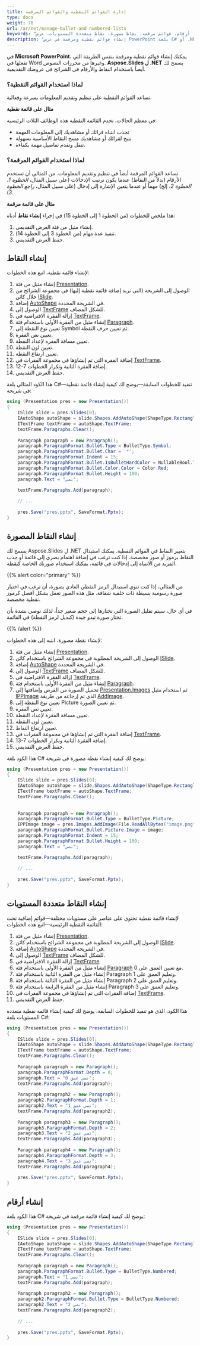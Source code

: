```yaml
---
title: إدارة القوائم النقطية والقوائم المرقمة
type: docs
weight: 70
url: /ar/net/manage-bullet-and-numbered-lists
keywords: "النقاط، قوائم نقطية، أرقام، قوائم مرقمة، نقاط مصورة، نقاط متعددة المستويات، عرض PowerPoint، C#، Csharp، Aspose.Slides ل .NET"
description: "إنشاء قوائم نقطية ومرقمة في عرض PowerPoint بلغة C# أو .NET"
---
```


في **Microsoft PowerPoint**، يمكنك إنشاء قوائم نقطية ومرقمة بنفس الطريقة التي تفعلها في Word وغيرها من محررات النصوص. **Aspose.Slides ل .NET** يسمح لك أيضاً باستخدام النقاط والأرقام في الشرائح في عروضك التقديمية.

### لماذا استخدام القوائم النقطية؟

تساعد القوائم النقطية على تنظيم وتقديم المعلومات بسرعة وفعالية.

**مثال على قائمة نقطية**

في معظم الحالات، تخدم القائمة النقطية هذه الوظائف الثلاث الرئيسية:

- تجذب انتباه قرائك أو مشاهديك إلى المعلومات المهمة
- تتيح لقرائك أو مشاهديك مسح النقاط الأساسية بسهولة
- تنقل وتقدم تفاصيل مهمة بكفاءة.

### لماذا استخدام القوائم المرقمة؟

تساعد القوائم المرقمة أيضاً في تنظيم وتقديم المعلومات. من المثالي أن تستخدم الأرقام (بدلاً من النقاط) عندما يكون ترتيب الإدخالات (على سبيل المثال، *الخطوة 1، الخطوة 2*، إلخ) مهماً أو عندما يتعين الإشارة إلى إدخال (على سبيل المثال، *راجع الخطوة 3*).

**مثال على قائمة مرقمة**

هذا ملخص للخطوات (من الخطوة 1 إلى الخطوة 15) في إجراء **إنشاء نقاط** أدناه:

1. إنشاء مثيل من فئة العرض التقديمي.
2. تنفيذ عدة مهام (من الخطوة 3 إلى الخطوة 14).
3. حفظ العرض التقديمي.

## إنشاء النقاط

لإنشاء قائمة نقطية، اتبع هذه الخطوات:

1. إنشاء مثيل من فئة [Presentation](https://reference.aspose.com/slides/net/aspose.slides/presentation).
2. الوصول إلى الشريحة (التي تريد إضافة قائمة نقطية إليها) في مجموعة الشرائح من خلال كائن [ISlide](https://reference.aspose.com/slides/net/aspose.slides/islide/methods/index).
3. إضافة [AutoShape](https://reference.aspose.com/slides/net/aspose.slides/autoshape) في الشريحة المحددة.
4. الوصول إلى [TextFrame](https://reference.aspose.com/slides/net/aspose.slides/textframe) للشكل المضاف.
5. إزالة الفقرة الافتراضية في [TextFrame](https://reference.aspose.com/slides/net/aspose.slides/textframe).
6. إنشاء مثيل من الفقرة الأولى باستخدام فئة [Paragraph](https://reference.aspose.com/slides/net/aspose.slides/paragraph).
8. تعيين نوع النقطة إلى Symbol ثم تعيين حرف النقطة.
9. تعيين نص الفقرة.
10. تعيين مسافة الفقرة لإعداد النقطة.
11. تعيين لون النقطة.
12. تعيين ارتفاع النقطة.
13. إضافة الفقرة التي تم إنشاؤها في مجموعة الفقرات في [TextFrame](https://reference.aspose.com/slides/net/aspose.slides/textframe).
14. إضافة الفقرة الثانية وتكرار الخطوات 7-12.
15. حفظ العرض التقديمي.

هذا الكود المثالي بلغة C#—تنفيذ للخطوات السابقة—يوضح لك كيفية إنشاء قائمة نقطية في شريحة:

```c#
using (Presentation pres = new Presentation())
{
    ISlide slide = pres.Slides[0];
    IAutoShape autoShape = slide.Shapes.AddAutoShape(ShapeType.Rectangle, 10, 10, 100, 100);
    ITextFrame textFrame = autoShape.TextFrame;
    textFrame.Paragraphs.Clear();
    
    Paragraph paragraph = new Paragraph();
    paragraph.ParagraphFormat.Bullet.Type = BulletType.Symbol;
    paragraph.ParagraphFormat.Bullet.Char = '*';
    paragraph.ParagraphFormat.Indent = 15;
    paragraph.ParagraphFormat.Bullet.IsBulletHardColor = NullableBool.True;
    paragraph.ParagraphFormat.Bullet.Color.Color = Color.Red;
    paragraph.ParagraphFormat.Bullet.Height = 100;
    paragraph.Text = "نصي";

    textFrame.Paragraphs.Add(paragraph);
    
    // ...
    
    pres.Save("pres.pptx", SaveFormat.Pptx);
}
```

## إنشاء النقاط المصورة

يسمح لك Aspose.Slides ل .NET بتغيير النقاط في القوائم النقطية. يمكنك استبدال النقاط برموز أو صور مخصصة. إذا كنت ترغب في إضافة اهتمام بصري إلى قائمة أو جذب المزيد من الانتباه إلى إدخالات في قائمة، يمكنك استخدام صورتك الخاصة كنقطة.

 {{% alert color="primary" %}} 

من المثالي، إذا كنت تنوي استبدال الرمز النقطي العادي بصورة، أن ترغب في اختيار صورة رسومية بسيطة ذات خلفية شفافة. مثل هذه الصور تعمل بشكل أفضل كرموز نقطية مخصصة.

في أي حال، سيتم تقليل الصورة التي تختارها إلى حجم صغير جداً، لذلك نوصي بشدة بأن تختار صورة تبدو جيدة (كبديل لرمز النقطة) في القائمة.

{{% /alert %}} 

لإنشاء نقطة مصورة، انتبه إلى هذه الخطوات:

1. إنشاء مثيل من فئة [Presentation](https://reference.aspose.com/slides/net/aspose.slides/presentation).
2. الوصول إلى الشريحة المطلوبة في مجموعة الشرائح باستخدام كائن [ISlide](https://reference.aspose.com/slides/net/aspose.slides/islide/methods/index).
3. إضافة [AutoShape](https://reference.aspose.com/slides/net/aspose.slides/autoshape) في الشريحة المحددة.
4. الوصول إلى [TextFrame](https://reference.aspose.com/slides/net/aspose.slides/textframe) للشكل المضاف.
5. إزالة الفقرة الافتراضية في [TextFrame](https://reference.aspose.com/slides/net/aspose.slides/textframe).
6. إنشاء مثيل من الفقرة الأولى باستخدام فئة [Paragraph](https://reference.aspose.com/slides/net/aspose.slides/paragraph).
7. تحميل الصورة من القرص وإضافتها إلى [Presentation.Images](https://reference.aspose.com/slides/net/aspose.slides/presentation/properties/images) ثم استخدام مثيل [IPPImage](https://reference.aspose.com/slides/net/aspose.slides/ippimage) الذي تم إرجاعه من طريقة [AddImage](https://reference.aspose.com/slides/net/aspose.slides/imagecollection/methods/addimage/index).
8. تعيين نوع النقطة إلى Picture ثم تعيين الصورة.
9. تعيين نص الفقرة.
10. تعيين مسافة الفقرة لإعداد النقطة.
11. تعيين لون النقطة.
12. تعيين ارتفاع النقاط.
13. إضافة الفقرة التي تم إنشاؤها في مجموعة الفقرات في [TextFrame](https://reference.aspose.com/slides/net/aspose.slides/textframe).
14. إضافة الفقرة الثانية وتكرار الخطوات 7-13.
15. حفظ العرض التقديمي.

هذا الكود بلغة C# يوضح لك كيفية إنشاء نقطة مصورة في شريحة:

```c#
using (Presentation pres = new Presentation())
{
    ISlide slide = pres.Slides[0];
    IAutoShape autoShape = slide.Shapes.AddAutoShape(ShapeType.Rectangle, 10, 10, 100, 100);
    ITextFrame textFrame = autoShape.TextFrame;
    textFrame.Paragraphs.Clear();
    
    
    Paragraph paragraph = new Paragraph();
    paragraph.ParagraphFormat.Bullet.Type = BulletType.Picture;
    IPPImage image = pres.Images.AddImage(File.ReadAllBytes("image.png"));
    paragraph.ParagraphFormat.Bullet.Picture.Image = image;
    paragraph.ParagraphFormat.Indent = 15;
    paragraph.ParagraphFormat.Bullet.Height = 100;
    paragraph.Text = "نصي";

    textFrame.Paragraphs.Add(paragraph);
    
    // ...
    
    pres.Save("pres.pptx", SaveFormat.Pptx);
}
```

## إنشاء النقاط متعددة المستويات

لإنشاء قائمة نقطية تحتوي على عناصر على مستويات مختلفة—قوائم إضافية تحت القائمة النقطية الرئيسية—اتبع هذه الخطوات:

1. إنشاء مثيل من فئة [Presentation](https://reference.aspose.com/slides/net/aspose.slides/presentation).
2. الوصول إلى الشريحة المطلوبة في مجموعة الشرائح باستخدام كائن [ISlide](https://reference.aspose.com/slides/net/aspose.slides/islide/methods/index).
3. إضافة [AutoShape](https://reference.aspose.com/slides/net/aspose.slides/autoshape) في الشريحة المحددة.
4. الوصول إلى [TextFrame](https://reference.aspose.com/slides/net/aspose.slides/textframe) للشكل المضاف.
5. إزالة الفقرة الافتراضية في [TextFrame](https://reference.aspose.com/slides/net/aspose.slides/textframe).
6. إنشاء مثيل من الفقرة الأولى باستخدام فئة [Paragraph](https://reference.aspose.com/slides/net/aspose.slides/paragraph) مع تعيين العمق على 0.
7. إنشاء مثيل من الفقرة الثانية باستخدام فئة Paragraph وتعليم العمق على 1.
8. إنشاء مثيل من الفقرة الثالثة باستخدام فئة Paragraph وتعليم العمق على 2.
9. إنشاء مثيل من الفقرة الرابعة باستخدام فئة Paragraph وتعليم العمق على 3.
10. إضافة الفقرات التي تم إنشاؤها في مجموعة الفقرات في [TextFrame](https://reference.aspose.com/slides/net/aspose.slides/textframe).
11. حفظ العرض التقديمي.

هذا الكود، الذي هو تنفيذ للخطوات السابقة، يوضح لك كيفية إنشاء قائمة نقطية متعددة المستويات بلغة C#:

```c#
using (Presentation pres = new Presentation())
{
    ISlide slide = pres.Slides[0];
    IAutoShape autoShape = slide.Shapes.AddAutoShape(ShapeType.Rectangle, 10, 10, 300, 300);
    ITextFrame textFrame = autoShape.TextFrame;
    textFrame.Paragraphs.Clear();
    
    Paragraph paragraph = new Paragraph();
    paragraph.ParagraphFormat.Depth = 0;
    paragraph.Text = "نصي عمق 0";
    textFrame.Paragraphs.Add(paragraph);
    
    Paragraph paragraph2 = new Paragraph();
    paragraph2.ParagraphFormat.Depth = 1;
    paragraph2.Text = "نصي عمق 1";
    textFrame.Paragraphs.Add(paragraph2);
    
    Paragraph paragraph3 = new Paragraph();
    paragraph3.ParagraphFormat.Depth = 2;
    paragraph3.Text = "نصي عمق 2";
    textFrame.Paragraphs.Add(paragraph3);
    
    Paragraph paragraph4 = new Paragraph();
    paragraph4.ParagraphFormat.Depth = 3;
    paragraph4.Text = "نصي عمق 3";
    textFrame.Paragraphs.Add(paragraph4);
    
    pres.Save("pres.pptx", SaveFormat.Pptx);
}
```

## إنشاء أرقام

هذا الكود بلغة C# يوضح لك كيفية إنشاء قائمة مرقمة في شريحة:

```c#
using (Presentation pres = new Presentation())
{
    ISlide slide = pres.Slides[0];
    IAutoShape autoShape = slide.Shapes.AddAutoShape(ShapeType.Rectangle, 10, 10, 100, 100);
    ITextFrame textFrame = autoShape.TextFrame;
    textFrame.Paragraphs.Clear();
    
    Paragraph paragraph = new Paragraph();
    paragraph.ParagraphFormat.Bullet.Type = BulletType.Numbered;
    paragraph.Text = "نصي 1";
    textFrame.Paragraphs.Add(paragraph);
    
    Paragraph paragraph2 = new Paragraph();
    paragraph2.ParagraphFormat.Bullet.Type = BulletType.Numbered;
    paragraph2.Text = "نصي 2";
    textFrame.Paragraphs.Add(paragraph2);
    
    // ...
    
    pres.Save("pres.pptx", SaveFormat.Pptx);
}
```